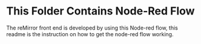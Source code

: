 # This Folder Contains Node-Red Flow

The reMirror front end is developed by using this Node-red flow, this readme is the instruction on how to get the node-red flow working.
